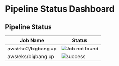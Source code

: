 # Pipeline Status Dashboard
## Pipeline Status
| Job Name | Status |
|----------|--------|
| aws/rke2/bigbang up | ![Job not found](https://img.shields.io/badge/Failed-red?style=flat-square) |
| aws/eks/bigbang up | ![success](https://img.shields.io/badge/Passed-green?style=flat-square) |
